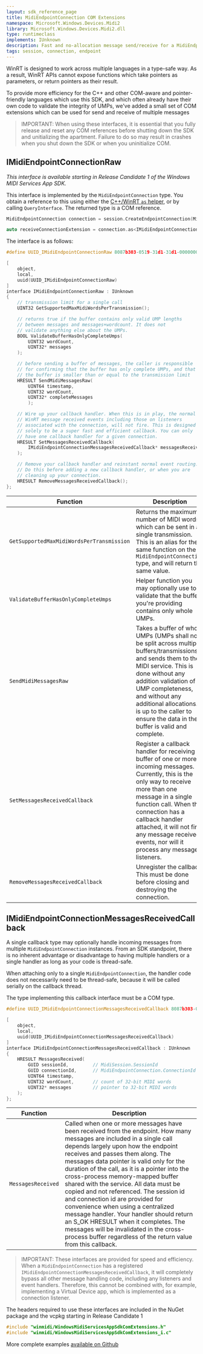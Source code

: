 ```yaml
---
layout: sdk_reference_page
title: MidiEndpointConnection COM Extensions
namespace: Microsoft.Windows.Devices.Midi2
library: Microsoft.Windows.Devices.Midi2.dll
type: runtimeclass
implements: IUnknown
description: Fast and no-allocation message send/receive for a MidiEndpointConnection
tags: session, connection, endpoint
---
```

WinRT is designed to work across multiple languages in a type-safe way. As a result, WinRT APIs cannot expose functions which take pointers as parameters, or return pointers as their result.

To provide more efficiency for the C++ and other COM-aware and pointer-friendly languages which use this SDK, and which often already have their own code to validate the integrity of UMPs, we've added a small set of COM extensions which can be used for send and receive of multiple messages

> IMPORTANT: When using these interfaces, it is essential that you fully release and reset any COM references before shutting down the SDK and unitializing the apartment. Failure to do so may result in crashes when you shut down the SDK or when you uninitialize COM.

## IMidiEndpointConnectionRaw

*This interface is available starting in Release Candidate 1 of the Windows MIDI Services App SDK.*

This interface is implemented by the `MidiEndpointConnection` type. You obtain a reference to this using either the [C++/WinRT `as` helper](https://learn.microsoft.com/windows/uwp/cpp-and-winrt-apis/consume-com#query-a-com-smart-pointer-for-a-different-interface), or by calling `QueryInterface`. The returned type is a COM reference.

```cpp
MidiEndpointConnection connection = session.CreateEndpointConnection(MidiDiagnostics::DiagnosticsLoopbackAEndpointDeviceId());

auto receiveConnectionExtension = connection.as<IMidiEndpointConnectionRaw>();
```

The interface is as follows:

```cpp
#define UUID_IMidiEndpointConnectionRaw 8087b303-0519-31d1-31d1-000000000020

[
	object,
	local,
	uuid(UUID_IMidiEndpointConnectionRaw)
]
interface IMidiEndpointConnectionRaw : IUnknown
{
	// transmission limit for a single call
	UINT32 GetSupportedMaxMidiWordsPerTransmission();

	// returns true if the buffer contains only valid UMP lengths
	// between messages and messages+wordcount. It does not 
	// validate anything else about the UMPs.
	BOOL ValidateBufferHasOnlyCompleteUmps(
		UINT32 wordCount,
		UINT32* messages
	);

	// before sending a buffer of messages, the caller is responsible
	// for confirming that the buffer has only complete UMPs, and that
	// the buffer is smaller than or equal to the transmission limit
	HRESULT SendMidiMessagesRaw(
		UINT64 timestamp,
		UINT32 wordCount,
		UINT32* completeMessages
		);

	// Wire up your callback handler. When this is in play, the normal
	// WinRT message received events including those on listeners 
	// associated with the connection, will not fire. This is designed
	// solely to be a super fast and efficient callback. You can only
	// have one callback handler for a given connection.
	HRESULT SetMessagesReceivedCallback(
		IMidiEndpointConnectionMessagesReceivedCallback* messagesReceivedCallback
	);

	// Remove your callback handler and reinstant normal event routing.
	// Do this before adding a new callback handler, or when you are
	// cleaning up your connection.
	HRESULT RemoveMessagesReceivedCallback();
};
```

| Function | Description |
| -------- | ----------- |
| `GetSupportedMaxMidiWordsPerTransmission` | Returns the maximum number of MIDI words which can be sent in a single transmission. This is an alias for the same function on the `MidiEndpointConnection` type, and will return the same value.  |
| `ValidateBufferHasOnlyCompleteUmps` | Helper function you may optionally use to validate that the buffer you're providing contains only whole UMPs. |
| `SendMidiMessagesRaw` | Takes a buffer of whole UMPs (UMPs shall not be split across multiple buffers/transmissions) and sends them to the MIDI service. This is done without any addition validation of UMP completeness, and without any additional allocations. It is up to the caller to ensure the data in the buffer is valid and complete. |
| `SetMessagesReceivedCallback` | Register a callback handler for receiving a buffer of one or more incoming messages. Currently, this is the only way to receive more than one message in a single function call. When the connection has a callback handler attached, it will not fire any message received events, nor will it process any message listeners. |
| `RemoveMessagesReceivedCallback` | Unregister the callback. This must be done before closing and destroying the connection. |

## IMidiEndpointConnectionMessagesReceivedCallback

A single callback type may optionally handle incoming messages from multiple `MidiEndpointConnection` instances. From an SDK standpoint, there is no inherent advantage or disadvantage to having multiple handlers or a single handler as long as your code is thread-safe.

When attaching only to a single `MidiEndpointConnection`, the handler code does not necessarily need to be thread-safe, because it will be called serially on the callback thread.

The type implementing this callback interface must be a COM type.

```cpp
#define UUID_IMidiEndpointConnectionMessagesReceivedCallback 8087b303-0519-31d1-31d1-000000000010

[
	object,
	local,
	uuid(UUID_IMidiEndpointConnectionMessagesReceivedCallback)
]
interface IMidiEndpointConnectionMessagesReceivedCallback : IUnknown
{
	HRESULT MessagesReceived(
		GUID sessionId,         // MidiSession.SessionId
		GUID connectionId,		// MidiEndpointConnection.ConnectionId (not the same as the endpoint's id)
        UINT64 timestamp, 
		UINT32 wordCount,       // count of 32-bit MIDI words
		UINT32* messages        // pointer to 32-bit MIDI words
	);
};
```

| Function | Description |
| -------- | ----------- |
| `MessagesReceived` | Called when one or more messages have been received from the endpoint. How many messages are included in a single call depends largely upon how the endpoint receives and passes them along. The messages data pointer is valid only for the duration of the call, as it is a pointer into the cross-process memory-mapped buffer shared with the service. All data must be copied and not referenced. The session id and connection id are provided for convenience when using a centralized message handler. Your handler should return an S_OK HRESULT when it completes. The messages will be invalidated in the cross-process buffer regardless of the return value from this callback. |

> IMPORTANT: These interfaces are provided for speed and efficiency. When a `MidiEndpointConnection` has a registered `IMidiEndpointConnectionMessagesReceivedCallback`, it will completely bypass all other message handling code, including any listeners and event handlers. Therefore, this cannot be combined with, for example, implementing a Virtual Device app, which is implemented as a connection listener.

The headers required to use these interfaces are included in the NuGet package and the vcpkg starting in Release Candidate 1

```cpp
#include "winmidi/WindowsMidiServicesAppSdkComExtensions.h"
#include "winmidi/WindowsMidiServicesAppSdkComExtensions_i.c"
```

More complete examples [available on Github](https://aka.ms/midirepo)
